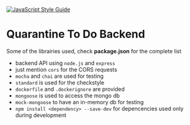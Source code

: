 [![JavaScript Style Guide](https://img.shields.io/badge/code_style-standard-brightgreen.svg)](https://standardjs.com)

# Quarantine To Do Backend

Some of the librairies used, check **package.json** for the complete list
- backend API using `node.js` and `express` 
- just mention `cors` for the CORS requests
- `mocha` and `chai` are used for testing
- `standard` is used for the checkstyle
- `dockerfile` and `.dockerignore` are provided
- `mongoose` is used to access the mongo db 
- `mock-mongoose` to have an in-memory db for testing
- `npm install <dependency> --save-dev` for depencencies used only during development
